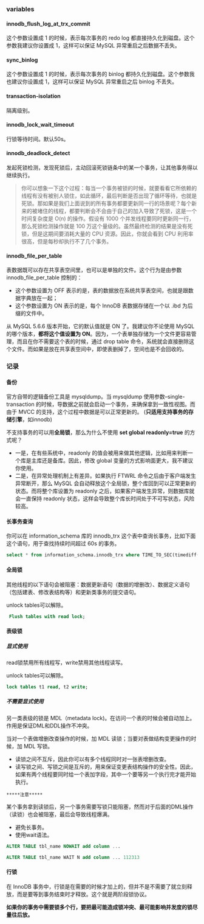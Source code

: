 ### variables

#### innodb_flush_log_at_trx_commit 

这个参数设置成 1 的时候，表示每次事务的 redo log 都直接持久化到磁盘。这个参数我建议你设置成 1，这样可以保证 MySQL 异常重启之后数据不丢失。 

#### sync_binlog 

这个参数设置成 1 的时候，表示每次事务的 binlog 都持久化到磁盘。这个参数我也建议你设置成 1，这样可以保证 MySQL 异常重启之后 binlog 不丢失。 

#### transaction-isolation 

隔离级别。

#### innodb_lock_wait_timeout 

行锁等待时间。默认50s。

#### innodb_deadlock_detect 

发起死锁检测，发现死锁后，主动回滚死锁链条中的某一个事务，让其他事务得以继续执行。 

> 你可以想象一下这个过程：每当一个事务被锁的时候，就要看看它所依赖的线程有没有被别人锁住，如此循环，最后判断是否出现了循环等待，也就是死锁。那如果是我们上面说到的所有事务都要更新同一行的场景呢？每个新来的被堵住的线程，都要判断会不会由于自己的加入导致了死锁，这是一个时间复杂度是 O(n) 的操作。假设有 1000 个并发线程要同时更新同一行，那么死锁检测操作就是 100 万这个量级的。虽然最终检测的结果是没有死锁，但是这期间要消耗大量的 CPU 资源。因此，你就会看到 CPU 利用率很高，但是每秒却执行不了几个事务。 

#### innodb_file_per_table 

表数据既可以存在共享表空间里，也可以是单独的文件。这个行为是由参数 innodb_file_per_table 控制的：

- 这个参数设置为 OFF 表示的是，表的数据放在系统共享表空间，也就是跟数据字典放在一起；
- 这个参数设置为 ON 表示的是，每个 InnoDB 表数据存储在一个以 .ibd 为后缀的文件中。

从 MySQL 5.6.6 版本开始，它的默认值就是 ON 了。我建议你不论使用 MySQL 的哪个版本，**都将这个值设置为 ON**。因为，一个表单独存储为一个文件更容易管理，而且在你不需要这个表的时候，通过 drop table 命令，系统就会直接删除这个文件。而如果是放在共享表空间中，即使表删掉了，空间也是不会回收的。 

### 记录

#### 备份

官方自带的逻辑备份工具是 mysqldump。当 mysqldump 使用参数–single-transaction 的时候，导数据之前就会启动一个事务，来确保拿到一致性视图。而由于 MVCC 的支持，这个过程中数据是可以正常更新的。 (**只适用支持事务的存储引擎**，如innodb)

不支持事务的可以用**全局锁**，那么为什么不使用 **set global readonly=true** 的方式呢？ 

- 一是，在有些系统中，readonly 的值会被用来做其他逻辑，比如用来判断一个库是主库还是备库。因此，修改 global 变量的方式影响面更大，我不建议你使用。
- 二是，在异常处理机制上有差异。如果执行 FTWRL 命令之后由于客户端发生异常断开，那么 MySQL 会自动释放这个全局锁，整个库回到可以正常更新的状态。而将整个库设置为 readonly 之后，如果客户端发生异常，则数据库就会一直保持 readonly 状态，这样会导致整个库长时间处于不可写状态，风险较高。 

#### 长事务查询

你可以在 information_schema 库的 innodb_trx 这个表中查询长事务，比如下面这个语句，用于查找持续时间超过 60s 的事务。 

```sql
select * from information_schema.innodb_trx where TIME_TO_SEC(timediff(now(),trx_started)) > 60
```

#### 全局锁

其他线程的以下语句会被阻塞：数据更新语句（数据的增删改）、数据定义语句（包括建表、修改表结构等）和更新类事务的提交语句。 

unlock tables可以解除。

```sql
 Flush tables with read lock;
```

#### 表级锁

##### 显式使用

read锁禁用所有线程写，write禁用其他线程读写。

unlock tables可以解除。

```sql
lock tables t1 read, t2 write;
```

##### 不需要显式使用

另一类表级的锁是 MDL（metadata lock)。在访问一个表的时候会被自动加上。 作用是保证DML和DDL操作不冲突。

当对一个表做增删改查操作的时候，加 MDL 读锁；当要对表做结构变更操作的时候，加 MDL 写锁。 

- 读锁之间不互斥，因此你可以有多个线程同时对一张表增删改查。
- 读写锁之间、写锁之间是互斥的，用来保证变更表结构操作的安全性。因此，如果有两个线程要同时给一个表加字段，其中一个要等另一个执行完才能开始执行。 

`*****注意*****`

某个事务拿到读锁后，另一个事务需要写锁只能阻塞，然而对于后面的DML操作（读锁）也会被阻塞，最后会导致线程爆满。

- 避免长事务。
- 使用wait语法。

```sql
ALTER TABLE tbl_name NOWAIT add column ...

ALTER TABLE tbl_name WAIT N add column ... 112313
```

#### 行锁

在 InnoDB 事务中，行锁是在需要的时候才加上的，但并不是不需要了就立刻释放，而是要等到事务结束时才释放。这个就是两阶段锁协议。 

**如果你的事务中需要锁多个行，要把最可能造成锁冲突、最可能影响并发度的锁尽量往后放。** 